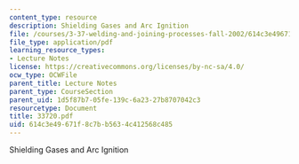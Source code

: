 ```yaml
---
content_type: resource
description: Shielding Gases and Arc Ignition
file: /courses/3-37-welding-and-joining-processes-fall-2002/614c3e49671f8c7bb5634c412568c485_33720.pdf
file_type: application/pdf
learning_resource_types:
- Lecture Notes
license: https://creativecommons.org/licenses/by-nc-sa/4.0/
ocw_type: OCWFile
parent_title: Lecture Notes
parent_type: CourseSection
parent_uid: 1d5f87b7-05fe-139c-6a23-27b8707042c3
resourcetype: Document
title: 33720.pdf
uid: 614c3e49-671f-8c7b-b563-4c412568c485
---
```

Shielding Gases and Arc Ignition